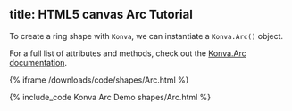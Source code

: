 title: HTML5 canvas Arc Tutorial
---

To create a ring shape with `Konva`, we can instantiate a `Konva.Arc()` object.

For a full list of attributes and methods, check out the [Konva.Arc documentation](https://konvajs.github.io/api/Konva.Arc.html).

{% iframe /downloads/code/shapes/Arc.html %}

{% include_code Konva Arc Demo shapes/Arc.html %}
